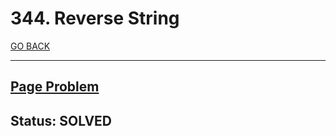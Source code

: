 # 344. Reverse String

[GO BACK](../README.md)

___

## [Page Problem](https://leetcode.com/problems/reverse-string/)

## Status: SOLVED
